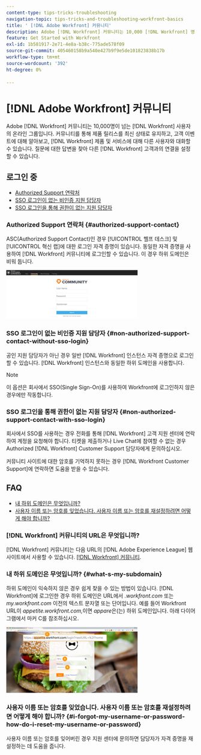 ```yaml
---
content-type: tips-tricks-troubleshooting
navigation-topic: tips-tricks-and-troubleshooting-workfront-basics
title: ' [!DNL Adobe Workfront] 커뮤니티'
description: Adobe [!DNL Workfront] 커뮤니티는 10,000 [!DNL Workfront] 명 이상의 사용자가 모인 온라인 그룹입니다. 커뮤니티를 통해 제품 릴리스를 최신 상태로 유지하고, 고객 이벤트에 대해 알아보고,  [!DNL Workfront] 제품 및 서비스에 대해 다른 사용자와 대화할 수 있습니다. 질문에 대한 답변을 찾아 다른 [!DNL Workfront] 명의 고객과 연결을 설정할 수 있습니다.
feature: Get Started with Workfront
exl-id: 1b581917-2e71-4e8a-b38c-775ade578f09
source-git-commit: 405460158b9a540e427b9f9e5de101823838b17b
workflow-type: tm+mt
source-wordcount: '392'
ht-degree: 0%

---
```


# [!DNL Adobe Workfront] 커뮤니티

Adobe [!DNL Workfront] 커뮤니티는 10,000명이 넘는 [!DNL Workfront] 사용자의 온라인 그룹입니다. 커뮤니티를 통해 제품 릴리스를 최신 상태로 유지하고, 고객 이벤트에 대해 알아보고, [!DNL Workfront] 제품 및 서비스에 대해 다른 사용자와 대화할 수 있습니다. 질문에 대한 답변을 찾아 다른 [!DNL Workfront] 고객과의 연결을 설정할 수 있습니다.

<!--
<img src="assets/screen-shot-2018-09-06-at-11.38.27-am-350x112.png" alt="Screen_Shot_2018-09-06_at_11.38.27_AM.png" style="width: 350;height: 112;" data-mc-conditions="QuicksilverOrClassic.Draft mode">
-->

## 로그인 중

* [Authorized Support 연락처](#authorized-support-contact)
* [SSO 로그인이 없는 비인증 지원 담당자](#non-authorized-support-contact-without-sso-login)
* [SSO 로그인을 통해 권한이 없는 지원 담당자](#non-authorized-support-contact-with-sso-login)

### Authorized Support 연락처 {#authorized-support-contact}

ASC(Authorized Support Contact)인 경우 [!UICONTROL 헬프 데스크] 및 [!UICONTROL 혁신 랩]에 대한 로그인 자격 증명이 있습니다. 동일한 자격 증명을 사용하여 [!DNL Workfront] 커뮤니티에 로그인할 수 있습니다. 이 경우 하위 도메인은 비워 둡니다.

![community_4.png](assets/community-4-350x129.png)

### SSO 로그인이 없는 비인증 지원 담당자 {#non-authorized-support-contact-without-sso-login}

공인 지원 담당자가 아닌 경우 일반 [!DNL Workfront] 인스턴스 자격 증명으로 로그인할 수 있습니다. [!DNL Workfront] 인스턴스와 동일한 하위 도메인을 사용합니다.

>[!NOTE]
>
>이 옵션은 회사에서 SSO(Single Sign-On)를 사용하여 Workfront에 로그인하지 않은 경우에만 작동합니다.

### SSO 로그인을 통해 권한이 없는 지원 담당자 {#non-authorized-support-contact-with-sso-login}

회사에서 SSO를 사용하는 경우 전화를 통해 [!DNL Workfront] 고객 지원 센터에 연락하여 계정을 요청해야 합니다. 티켓을 제출하거나 Live Chat에 참여할 수 없는 경우 Authorized [!DNL Workfront] Customer Support 담당자에게 문의하십시오.

커뮤니티 사이트에 대한 암호를 기억하지 못하는 경우 [!DNL Workfront Customer Support]에 연락하면 도움을 받을 수 있습니다.

## FAQ

* [내 하위 도메인은 무엇입니까?](#what-s-my-subdomain)
* [사용자 이름 또는 암호를 잊었습니다. 사용자 이름 또는 암호를 재설정하려면 어떻게 해야 합니까?](#i-forgot-my-username-or-password-how-do-i-reset-my-username-or-password)

### [!DNL Workfront] 커뮤니티의 URL은 무엇입니까?

[!DNL Workfront] 커뮤니티는 다음 URL의 [!DNL Adobe Experience League] 웹 사이트에서 사용할 수 있습니다. [[!DNL Workfront] 커뮤니티](https://experienceleaguecommunities.adobe.com/t5/workfront/ct-p/workfront).

### 내 하위 도메인은 무엇입니까? {#what-s-my-subdomain}

하위 도메인이 익숙하지 않은 경우 쉽게 찾을 수 있는 방법이 있습니다. [!DNL Workfront]에 로그인한 경우 하위 도메인은 URL에서 *.workfront.com* 또는 *my.workfront.com* 이전의 텍스트 문자열 또는 단어입니다. 예를 들어 Workfront URL이 *appetite.workfront.com,*&#x200B;이면 *appare*&#x200B;은(는) 하위 도메인입니다. 아래 다이어그램에서 마커 C를 참조하십시오.

![community_5.png](assets/community-5-350x175.png)

### 사용자 이름 또는 암호를 잊었습니다. 사용자 이름 또는 암호를 재설정하려면 어떻게 해야 합니까? {#i-forgot-my-username-or-password-how-do-i-reset-my-username-or-password}

사용자 이름 또는 암호를 잊어버린 경우 지원 센터에 문의하면 담당자가 자격 증명을 재설정하는 데 도움을 줍니다.
